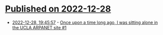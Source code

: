 # [Published on 2022-12-28](index.md)

* [2022-12-28, 19:45:57](https://news.ycombinator.com/item?id=34165014) - [Once upon a time long ago, I was sitting alone in the UCLA ARPANET site #1](https://mastodon.laurenweinstein.org/@lauren/109588605178700335)
